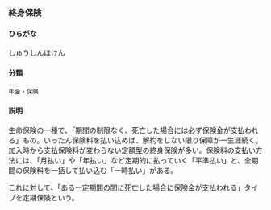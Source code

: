 <div style="display:none;">

## [あ行](securities-terms?id=あ行)
## [か行](securities-terms?id=か行)
## [さ行](securities-terms?id=さ行)

</div>

### 終身保険

#### ひらがな

しゅうしんほけん

#### 分類

`年金・保険`

#### 説明

生命保険の一種で、「期間の制限なく、死亡した場合には必ず保険金が支払われる」もの。いったん保険料を払い込めば、解約をしない限り保障が一生涯続く。加入時から支払保険料が変わらない定額型の終身保険が多い。保険料の支払い方法には、「月払い」や「年払い」など定期的に払っていく「平準払い」と、全期間の保険料を一括して払い込む「一時払い」がある。
 
これに対して、「ある一定期間の間に死亡した場合に保険金が支払われる」タイプを定期保険という。

<div style="display:none;">

## [た行](securities-terms?id=た行)
## [な行](securities-terms?id=な行)
## [は行](securities-terms?id=は行)
## [ま行](securities-terms?id=ま行)
## [や行](securities-terms?id=や行)
## [ら行](securities-terms?id=ら行)
## [わ行](securities-terms?id=わ行)
## [英数字・記号](securities-terms?id=英数字・記号)

</div>

